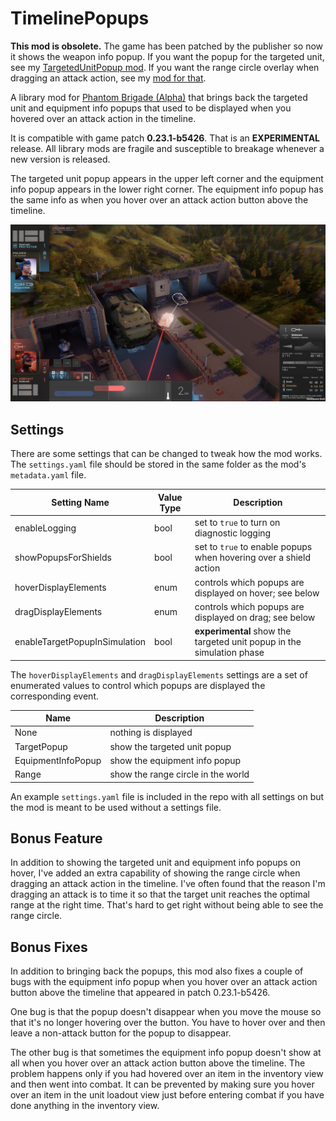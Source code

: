 # TimelinePopups

**This mod is obsolete.** The game has been patched by the publisher so now it shows the weapon info popup. If you want the popup for the targeted unit, see my [TargetedUnitPopup mod](https://github.com/echkode/PhantomBrigadeMod_TargetedUnitPopup). If you want the range circle overlay when dragging an attack action, see my [mod for that](https://github.com/echkode/PhantomBrigadeMod_WeaponRangeCircleOverlay).

A library mod for [Phantom Brigade (Alpha)](https://braceyourselfgames.com/phantom-brigade/) that brings back the targeted unit and equipment info popups that used to be displayed when you hovered over an attack action in the timeline.

It is compatible with game patch **0.23.1-b5426**. That is an **EXPERIMENTAL** release. All library mods are fragile and susceptible to breakage whenever a new version is released.

The targeted unit popup appears in the upper left corner and the equipment info popup appears in the lower right corner. The equipment info popup has the same info as when you hover over an attack action button above the timeline.

![Targeted unit popup in upper left, equipment info popup in lower right](Screenshots/Target_and_Weapon_Info_Popups.jpg)

## Settings

There are some settings that can be changed to tweak how the mod works. The `settings.yaml` file should be stored in the same folder as the mod's `metadata.yaml` file.

| Setting Name | Value Type | Description |
| ------------ | ---------- | ----------- |
| enableLogging | bool | set to `true` to turn on diagnostic logging |
| showPopupsForShields | bool | set to `true` to enable popups when hovering over a shield action |
| hoverDisplayElements | enum | controls which popups are displayed on hover; see below |
| dragDisplayElements | enum | controls which popups are displayed on drag; see below |
| enableTargetPopupInSimulation | bool | **experimental** show the targeted unit popup in the simulation phase |

The `hoverDisplayElements` and `dragDisplayElements` settings are a set of enumerated values to control which popups are displayed the corresponding event.

| Name | Description |
| ---- | ----------- |
| None | nothing is displayed |
| TargetPopup | show the targeted unit popup |
| EquipmentInfoPopup | show the equipment info popup |
| Range | show the range circle in the world |

An example `settings.yaml` file is included in the repo with all settings on but the mod is meant to be used without a settings file.

## Bonus Feature

In addition to showing the targeted unit and equipment info popups on hover, I've added an extra capability of showing the range circle when dragging an attack action in the timeline. I've often found that the reason I'm dragging an attack is to time it so that the target unit reaches the optimal range at the right time. That's hard to get right without being able to see the range circle.

## Bonus Fixes

In addition to bringing back the popups, this mod also fixes a couple of bugs with the equipment info popup when you hover over an attack action button above the timeline that appeared in patch 0.23.1-b5426.

One bug is that the popup doesn't disappear when you move the mouse so that it's no longer hovering over the button. You have to hover over and then leave a non-attack button for the popup to disappear.

The other bug is that sometimes the equipment info popup doesn't show at all when you hover over an attack action button above the timeline. The problem happens only if you had hovered over an item in the inventory view and then went into combat. It can be prevented by making sure you hover over an item in the unit loadout view just before entering combat if you have done anything in the inventory view.
